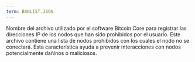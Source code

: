 ```yaml
---
term: BANLIST.JSON
---
```


Nombre del archivo utilizado por el software Bitcoin Core para registrar las direcciones IP de los nodos que han sido prohibidos por el usuario. Este archivo contiene una lista de nodos prohibidos con los cuales el nodo no se conectará. Esta característica ayuda a prevenir interacciones con nodos potencialmente dañinos o maliciosos.